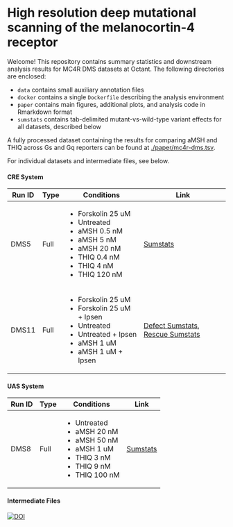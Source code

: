 # High resolution deep mutational scanning of the melanocortin-4 receptor

Welcome! This repository contains summary statistics and downstream analysis results for MC4R DMS datasets at Octant. The following directories are enclosed:

  -  `data` contains small auxiliary annotation files
  -  `docker` contains a single `Dockerfile` describing the analysis environment
  -  `paper` contains main figures, additional plots, and analysis code in Rmarkdown format
  -  `sumstats` contains tab-delimited mutant-vs-wild-type variant effects for all datasets, described below

A fully processed dataset containing the results for comparing aMSH and THIQ across Gs and Gq reporters can be found at [./paper/mc4r-dms.tsv](./paper/mc4r-dms.tsv).

For individual datasets and intermediate files, see below.

#### CRE System

| Run ID | Type | Conditions | Link |
| ------- | ---- | ----------- | --- |
| DMS5 | Full | <ul><li>Forskolin 25 uM</li><li>Untreated</li><li>aMSH 0.5 nM</li><li>aMSH 5 nM</li><li>aMSH 20 nM</li><li>THIQ 0.4 nM</li><li>THIQ 4 nM</li><li>THIQ 120 nM</li></ul> | [Sumstats](./sumstats/MC4R-DMS5-Gs.tsv) |
| DMS11 | Full | <ul><li>Forskolin 25 uM</li><li>Forskolin 25 uM + Ipsen</li><li>Untreated</li><li>Untreated + Ipsen</li><li>aMSH 1 uM</li><li>aMSH 1 uM + Ipsen</li></ul> | [Defect Sumstats](./sumstats/MC4R-DMS11-DefectSumstats.tsv), [Rescue Sumstats](./sumstats/MC4R-DMS11-RescueSumstats.tsv) |

#### UAS System

| Run ID | Type | Conditions | Link |
| ------- | ---- | ----------- | --- |
| DMS8 | Full | <ul><li>Untreated</li><li>aMSH 20 nM</li><li>aMSH 50 nM</li><li>aMSH 1 uM</li><li>THIQ 3 nM</li><li>THIQ 9 nM</li><li>THIQ 100 nM</li></ul> | [Sumstats](./MC4R-DMS8-Gq.tsv) |

#### Intermediate Files

[![DOI](https://zenodo.org/badge/DOI/10.5281/zenodo.13978971.svg)](https://doi.org/10.5281/zenodo.13978971)
